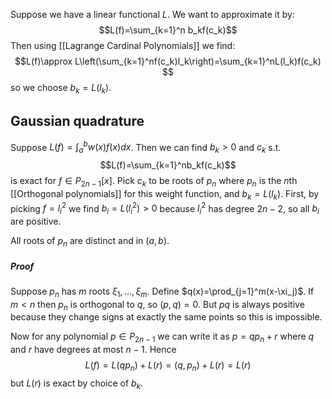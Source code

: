 Suppose we have a linear functional $L$. 
We want to approximate it by:
$$L(f)=\sum_{k=1}^n b_kf(c_k)$$
Then using [[Lagrange Cardinal Polynomials]] we find:
$$L(f)\approx L\left(\sum_{k=1}^nf(c_k)l_k\right)=\sum_{k=1}^nL(l_k)f(c_k) $$
so we choose $b_k=L(l_k)$.

## Gaussian quadrature
Suppose $L(f)=\int_a^bw(x)f(x)dx$. 
Then we can find $b_k>0$ and $c_k$ s.t. 
$$L(f)=\sum_{k=1}^nb_kf(c_k)$$
is exact for $f\in P_{2n-1}[x]$.
Pick $c_k$ to be roots of $p_n$ 
where $p_n$ is the $n$th [[Orthogonal polynomials]] for this weight function, 
and $b_k=L(l_k)$.
First, by picking $f=l_i^2$ we find $b_i=L(l_i^2)>0$ 
because $l_i^2$ has degree $2n-2$, 
so all $b_i$ are positive.

All roots of $p_n$ are distinct and in $(a,b)$.
##### Proof 
Suppose $p_n$ has $m$ roots $\xi_1,\dots,\xi_m$. 
Define $q(x)=\prod_{j=1}^m(x-\xi_j)$. 
If $m<n$ then $p_n$ is orthogonal to $q$, 
so $(p,q) =0$.
But $pq$ is always positive 
because they change signs at exactly the same points 
so this is impossible. 

Now for any polynomial $p\in P_{2n-1}$ 
we can write it as $p=qp_n+r$ 
where $q$ and $r$ have degrees at most $n-1$. 
Hence 
$$
L(f)=L(qp_n)+L(r)=(q,p_n)+L(r)=L(r)
$$
but $L(r)$ is exact by choice of $b_k$. 

